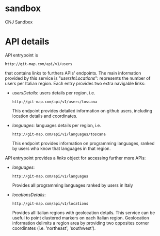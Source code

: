 # sandbox
CNJ Sandbox

# API details #

API entrypoint is 

```
http://git-map.com/api/v1/users
```

that contains links to furthers APIs' endpoints.
The main information provided by this service is "*usersInLocations*": represents the number of users per Italian region. 
Each entry provides two extra navigable links:
 
* *usersDetails*: users details per region, i.e.
    
    ```
    http://git-map.com/api/v1/users/toscana
    ```
    
    This endpoint provides detailed information on github users, including location details and coordinates.

* *languages*: languages details per region, i.e.

    ```
    http://git-map.com/api/v1/languages/toscana
    ```
    
    This endpoint provides information on programming languages, ranked by users who know that languages in that region.
    
API entrypoint provides a *links* object for accessing further more APIs:

* *languages*: 
    
    ```
    http://git-map.com/api/v1/languages
    ```
    
    Provides all programming languages ranked by users in Italy
    
* *locationsDetails*:

    ```
    http://git-map.com/api/v1/locations
    ```
    
    Provides all Italian regions with geolocation details. This service can be useful to point clustered markers on each Italian region.
    Geolocation information delimits a region area by providing two opposites corner coordinates (i.e. 'northeast', 'southwest').